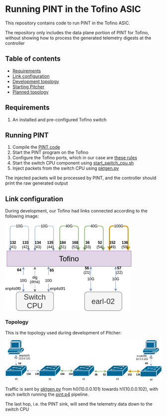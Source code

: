 # Running PINT in the Tofino ASIC
This repository contains code to run PINT in the Tofino ASIC.

The repository only includes the data plane portion of PINT for Tofino, without showing how to process the generated telemetry digests at the controller

## Table of contents
* [Requirements](#requirements)
* [Link configuration](#link-configuration)
* [Development topology](#development-topology)
* [Starting Pitcher](#starting-pitcher)
* [Planned topology](#planned-topology)


## Requirements
1. An installed and pre-configured Tofino switch

## Running PINT
1. Compile the [PINT code](p4src/pint.p4)
2. Start the PINT program on the Tofino
3. Configure the Tofino ports, which in our case are [these rules](port_config.txt)
4. Start the switch CPU component using [start_switch_cpu.sh](start_switch_cpu.sh)
5. Inject packets from the switch CPU using [pktgen.py](pktgen.py)

The injected packets will be processed by PINT, and the controller should print the raw generated output

## Link configuration
During development, our Tofino had links connected according to the following image:

![Tofino link configuration](tofino_current_links.png?raw=true "Tofino link configuration")

### Topology
This is the topology used during development of Pitcher:

![Tofino current topology](tofino_current_topology.png?raw=true "Tofino current topology")

Traffic is sent by [pktgen.py](pktgen.py) from h0(10.0.0.101) towards h1(10.0.0.102), with each switch running the [pint.p4](p4src/pint.p4) pipeline.

The last hop, i.e. the PINT sink, will send the telemetry data down to the switch CPU
